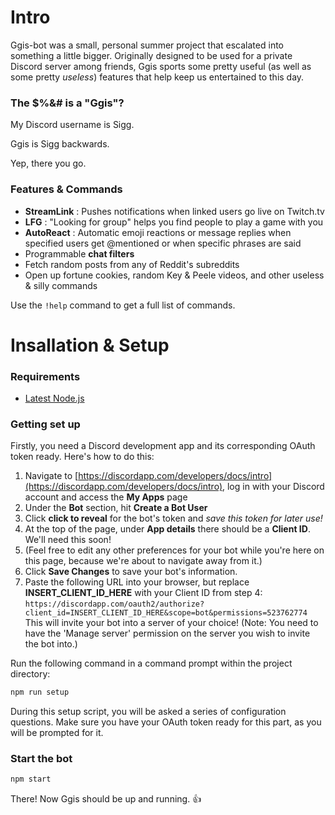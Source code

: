 # Intro

Ggis-bot was a small, personal summer project that escalated into something a little bigger. Originally designed to be used for a private Discord server among friends, Ggis sports some pretty useful (as well as some pretty *useless*) features that help keep us entertained to this day.

### The $%&# is a "Ggis"?

My Discord username is Sigg.

Ggis is Sigg backwards.

Yep, there you go.

### Features & Commands

- **StreamLink** : Pushes notifications when linked users go live on Twitch.tv
- **LFG** : "Looking for group" helps you find people to play a game with you
- **AutoReact** : Automatic emoji reactions or message replies when specified users get @mentioned or when specific phrases are said
- Programmable **chat filters**
- Fetch random posts from any of Reddit's subreddits
- Open up fortune cookies, random Key & Peele videos, and other useless & silly commands

Use the `!help` command to get a full list of commands.

# Insallation & Setup

### Requirements

- [Latest Node.js](https://nodejs.org/en/)

### Getting set up

Firstly, you need a Discord development app and its corresponding OAuth token ready. Here's how to do this:

1. Navigate to [https://discordapp.com/developers/docs/intro](https://discordapp.com/developers/docs/intro), log in with your Discord account and access the **My Apps** page
2. Under the **Bot** section, hit **Create a Bot User**
3. Click **click to reveal** for the bot's token and *save this token for later use!*
4. At the top of the page, under **App details** there should be a **Client ID**. We'll need this soon!
5. (Feel free to edit any other preferences for your bot while you're here on this page, because we're about to navigate away from it.)
6. Click **Save Changes** to save your bot's information.
7. Paste the following URL into your browser, but replace **INSERT_CLIENT_ID_HERE** with your Client ID from step 4: `https://discordapp.com/oauth2/authorize?client_id=INSERT_CLIENT_ID_HERE&scope=bot&permissions=523762774`<br>This will invite your bot into a server of your choice! (Note: You need to have the 'Manage server' permission on the server you wish to invite the bot into.)

Run the following command in a command prompt within the project directory:

```bash
npm run setup
```

During this setup script, you will be asked a series of configuration questions. Make sure you have your OAuth token ready for this part, as you will be prompted for it.

### Start the bot

```bash
npm start
```

There! Now Ggis should be up and running. 👍
